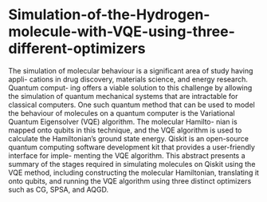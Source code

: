 # Simulation-of-the-Hydrogen-molecule-with-VQE-using-three-different-optimizers

The simulation of molecular behaviour is a significant area of study having appli-
cations in drug discovery, materials science, and energy research. Quantum comput-
ing offers a viable solution to this challenge by allowing the simulation of quantum
mechanical systems that are intractable for classical computers. One such quantum
method that can be used to model the behaviour of molecules on a quantum computer
is the Variational Quantum Eigensolver (VQE) algorithm. The molecular Hamilto-
nian is mapped onto qubits in this technique, and the VQE algorithm is used to
calculate the Hamiltonian’s ground state energy. Qiskit is an open-source quantum
computing software development kit that provides a user-friendly interface for imple-
menting the VQE algorithm. This abstract presents a summary of the stages required
in simulating molecules on Qiskit using the VQE method, including constructing the
molecular Hamiltonian, translating it onto qubits, and running the VQE algorithm
using three distinct optimizers such as CG, SPSA, and AQGD.

